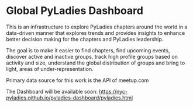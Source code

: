 # Global PyLadies Dashboard

This is an infrastructure to explore PyLadies chapters around the world in a data-driven manner that explores trends and provides insights to enhance better decision making for the chapters and PyLadies leadership.

The goal is to make it easier to find chapters, find upcoming events, discover active and inactive groups, track high profile groups based on activity and size, understand the global distribution of groups and bring to light, areas of under-representation.

Primary data source for this work is the API of meetup.com

The Dashboard will be available soon: https://nyc-pyladies.github.io/pyladies-dashboard/pyladies.html
